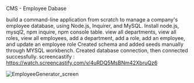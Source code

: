 CMS - Employee Dabase

build a command-line application from scratch to manage a company's employee database, using Node.js, Inquirer, and MySQL.
Install node.js, mysql2, npm inquire, npm console table.
 view all departments, view all roles, view all employees, add a department, add a role, add an employee, and update an employee role
 Created schema and added seeds manually through MYSQL workbench.
 Created database connection, then connected successfully.
 screencastify : https://watch.screencastify.com/v/4uRDQ5MsBNm42XbruQz6
 

![EmployeeGenerator_screen](https://user-images.githubusercontent.com/90045665/138394225-5f69922a-d183-4875-9c06-604fc632f101.png)
